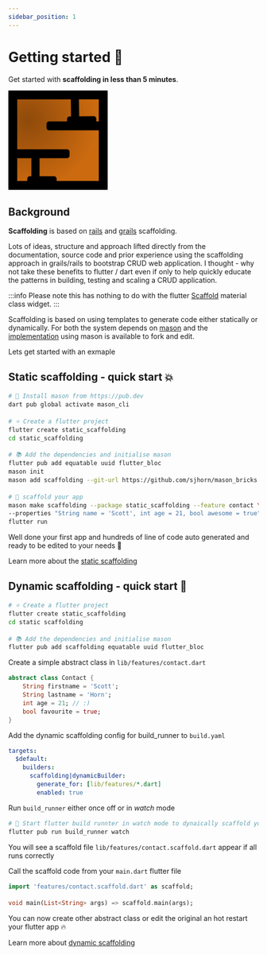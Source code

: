 ```yaml
---
sidebar_position: 1
---
```


# Getting started 🛫

Get started with **scaffolding in less than 5 minutes**.

<img src="https://raw.githubusercontent.com/sjhorn/scaffolding/master/assets/scaffolding_full.png" width="200" height="200"/>



## Background

**Scaffolding** is based on [rails](https://guides.rubyonrails.org/v3.2/getting_started.html#getting-up-and-running-quickly-with-scaffolding) and [grails](https://docs.grails.org/5.2.5/guide/single.html#scaffolding) scaffolding.

Lots of ideas, structure and approach lifted directly from the documentation, source code and prior experience using the scaffolding approach in grails/rails to bootstrap CRUD web application. I thought - why not take these benefits to flutter / dart even if only to help quickly educate the patterns in building, testing and scaling a CRUD application. 

:::info Please note this has nothing to do with the flutter [Scaffold](https://api.flutter.dev/flutter/material/Scaffold-class.html) material class widget.
:::

Scaffolding is based on using templates to generate code either statically or dynamically. For both the system depends on [mason](https://docs.brickhub.dev) and the [implementation](https://github.com/sjhorn/mason_bricks) using mason is available to fork and edit.

Lets get started with an exmaple

## Static scaffolding - quick start 💥

```sh
# 🎯 Install mason from https://pub.dev
dart pub global activate mason_cli

# ⭐️ Create a flutter project
flutter create static_scaffolding
cd static_scaffolding

# 📚 Add the dependencies and initialise mason
flutter pub add equatable uuid flutter_bloc
mason init
mason add scaffolding --git-url https://github.com/sjhorn/mason_bricks --git-path bricks/scaffolding

# 🚀 scaffold your app
mason make scaffolding --package static_scaffolding --feature contact \
--properties "String name = 'Scott', int age = 21, bool awesome = true"
flutter run
```

Well done your first app and hundreds of line of code auto generated and ready to be edited to your needs 🎉

Learn more about the [static scaffolding](category/static-scaffolding)

## Dynamic scaffolding - quick start 🚀

```sh
# ⭐️ Create a flutter project
flutter create static_scaffolding
cd static scaffolding

# 📚 Add the dependencies and initialise mason
flutter pub add scaffolding equatable uuid flutter_bloc 
```

Create a simple abstract class in `lib/features/contact.dart`
```dart
abstract class Contact {
    String firstname = 'Scott';
    String lastname = 'Horn';
    int age = 21; // :)
    bool favourite = true;
}
```

Add the dynamic scaffolding config for build_runner to `build.yaml`
```yaml
targets:
  $default:
    builders:
      scaffolding|dynamicBuilder:
        generate_for: [lib/features/*.dart]
        enabled: true
```

Run `build_runner` either once off or in *watch* mode 
```sh
# 🚀 Start flutter build runnter in watch mode to dynaically scaffold your app
flutter pub run build_runner watch 
```
You will see a scaffold file `lib/features/contact.scaffold.dart` appear if all runs correctly

Call the scaffold code from your `main.dart` flutter file

```dart
import 'features/contact.scaffold.dart' as scaffold;

void main(List<String> args) => scaffold.main(args);
```

You can now create other abstract class or edit the original an hot restart your flutter app 🔥


Learn more about [dynamic scaffolding](category/dynamic-scaffolding)
